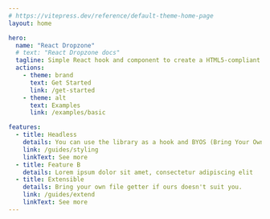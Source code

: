 ```yaml
---
# https://vitepress.dev/reference/default-theme-home-page
layout: home

hero:
  name: "React Dropzone"
  # text: "React Dropzone docs"
  tagline: Simple React hook and component to create a HTML5-compliant drag 'n' drop zone for files.
  actions:
    - theme: brand
      text: Get Started
      link: /get-started
    - theme: alt
      text: Examples
      link: /examples/basic

features:
  - title: Headless
    details: You can use the library as a hook and BYOS (Bring Your Own Styles).
    link: /guides/styling
    linkText: See more
  - title: Feature B
    details: Lorem ipsum dolor sit amet, consectetur adipiscing elit
  - title: Extensible
    details: Bring your own file getter if ours doesn't suit you.
    link: /guides/extend
    linkText: See more
---
```

<!-- 
<div ref="dropzone" />

<script setup>
import { createElement } from 'react'
import { createRoot } from 'react-dom/client'
import { ref, onMounted } from 'vue'
import FooBar from './examples/basic-dropzone'

const dropzone = ref()
onMounted(() => {
  const root = createRoot(dropzone.value)
  root.render(createElement(FooBar, {}, null))
})
</script> -->
